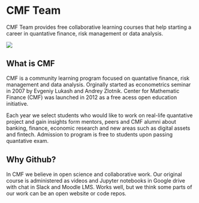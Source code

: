 # CMF Team

CMF Team provides free collaborative learning courses that help starting a career in quantative finance, risk management or data analysis.

![](https://finec.mgimo.ru/blog/cmf-for-quantative-finance-fall-2022/cmf1.jpg)

## What is CMF

CMF is a community learning program focused on quantative finance, risk management and data analysis.
Orginally started as econometrics seminar in 2007 by Evgeniy Lukash and Andrey Zlotnik. 
Center for Mathematic Finance (CMF) was launched in 2012 as a free acess open education initiative. 

Each year we select students who would like to work on real-life quantative project and 
gain insights form mentors, peers and CMF alumni about banking, finance, economic research 
and new areas such as digital assets and fintech. Admission to program is free to students upon passing quantative exam.

## Why Github?

In CMF we believe in open science and collaborative work. Our original course is administered 
as videos and Jupyter notebooks in Google drive with chat in Slack and Moodle LMS. Works well,
but we think some parts of our work can be an open website or code repos. 
